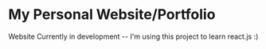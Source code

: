 # My Personal Website/Portfolio

Website Currently in development -- I'm using this project to learn react.js :)